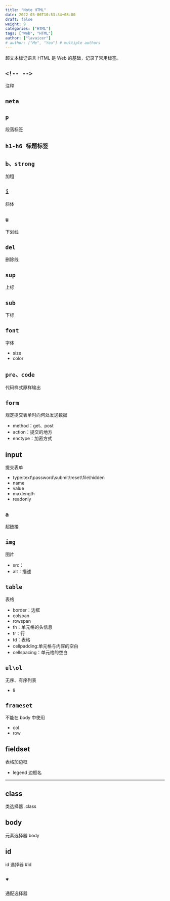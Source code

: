 ```yaml
---
title: "Note HTML"
date: 2022-05-06T10:53:34+08:00
draft: false
weight: 9
categories: ["HTML"]
tags: ["Web", "HTML"]
author: ["lavaicer"]
# author: ["Me", "You"] # multiple authors
---
```


超文本标记语言 HTML 是 Web 的基础，记录了常用标签。

## `<!-- -->`

注释

## `meta`

## `p`

段落标签

## `h1-h6 标题标签`

## `b、strong`

加粗

## `i`

斜体

## `u`

下划线

## `del`

删除线

## `sup`

上标

## `sub`

下标

## `font`

字体

- size
- color

## `pre、code`

代码样式原样输出

## `form`

规定提交表单时向何处发送数据

- method：get、post
- action：提交的地方
- enctype：加密方式

## input

提交表单

- type:text\password\submit\reset\file\hidden
- name
- value
- maxlength
- readonly

## `a`

超链接

## `img`

图片

- src：
- alt：描述

## `table`

表格

- border：边框
- colspan
- rowspan
- th：单元格的头信息
- tr：行
- td：表格
- cellpadding:单元格与内容的空白
- cellspacing：单元格的空白

## `ul\ol`

无序、有序列表

- li

## `frameset`

不能在 body 中使用

- col
- row

## fieldset

表格加边框

- legend 边框名

---

## class

类选择器
.class

## body

元素选择器
body

## id

id 选择器
#id

## \*

通配选择器
